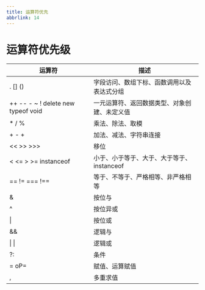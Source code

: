 ```yaml
---
title: 运算符优先
abbrlink: 14
---
```


# 运算符优先级

|运算符   |   描述|
|------  |----- |
|. [] ()|字段访问、数组下标、函数调用以及表达式分组|        
|++ -- - ~ ! delete new typeof void|一元运算符、返回数据类型、对象创建、未定义值|
|* / %|乘法、除法、取模|
|+ - +|加法、减法、字符串连接|
|<< >> >>>|移位|
|< <= > >= instanceof|小于、小于等于、大于、大于等于、instanceof|
|== != === !==|等于、不等于、严格相等、非严格相等|
|&	|按位与|
|^	|按位异或|
|&#124;|	按位或	|
|&&|逻辑与|
|&#124; &#124;|逻辑或|
|?:|条件|
|= oP=|赋值、运算赋值|
|,|多重求值|
